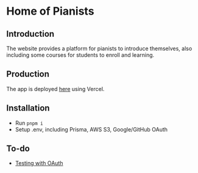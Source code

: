 # Home of Pianists

## Introduction

The website provides a platform for pianists to introduce themselves, also including some courses for students to enroll and learning.

## Production

The app is deployed [here](https://pianists-home.vercel.app/) using Vercel.

## Installation

- Run `pnpm i`
- Setup .env, including Prisma, AWS S3, Google/GitHub OAuth

## To-do

- [ Testing with OAuth ](https://authjs.dev/guides/testing)

